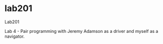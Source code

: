 # lab201
Lab201

Lab 4 - Pair programming with Jeremy Adamson as a driver and myself as a navigator. 
